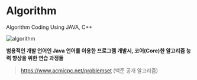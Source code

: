 # Algorithm
Algorithm Coding Using JAVA, C++



![algorithm](https://user-images.githubusercontent.com/44318904/52165565-d87fed80-2745-11e9-988c-2d00ccaec73d.gif)

**범용적인 개발 언어인 Java 언어를 이용한 프로그램 개발시, 코어(Core)한 알고리즘 능력 향상을 위한 연습 과정들**

> https://www.acmicpc.net/problemset  (백준 공개 알고리즘)
